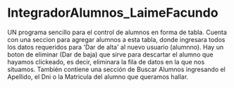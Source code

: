 # IntegradorAlumnos_LaimeFacundo
UN programa sencillo para el control de alumnos en forma de tabla.
Cuenta con una seccion para agregar alumnos a esta tabla, donde ingresara todos los datos requeridos para 'Dar de alta' al nuevo usuario (alumnno). 
Hay un boton de eliminar (Dar de baja) que sirve para descartar el alumno que hayamos clickeado, es decir, eliminara la fila de datos en la que nos situamos.
También contiene una sección de Buscar Alumnos ingresando el Apellido, el Dni o la Matricula del alumno que queramos hallar. 
